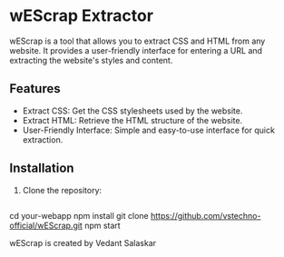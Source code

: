 # wEScrap Extractor
wEScrap is a tool that allows you to extract CSS and HTML from any website. It provides a user-friendly interface for entering a URL and extracting the website's styles and content.

## Features

- Extract CSS: Get the CSS stylesheets used by the website.
- Extract HTML: Retrieve the HTML structure of the website.
- User-Friendly Interface: Simple and easy-to-use interface for quick extraction.

## Installation

1. Clone the repository:

   ```sh
  cd your-webapp
  npm install
  git clone https://github.com/vstechno-official/wEScrap.git
  npm start


wEScrap is created by Vedant Salaskar
